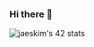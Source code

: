 ### Hi there 👋

<!-- ![jaeskim's 42 stats](https://badge42.herokuapp.com/api/stats/nfarfetc) -->
![jaeskim's 42 stats](https://badge42.herokuapp.com/api/stats/nfarfetc?darkmode=true)
